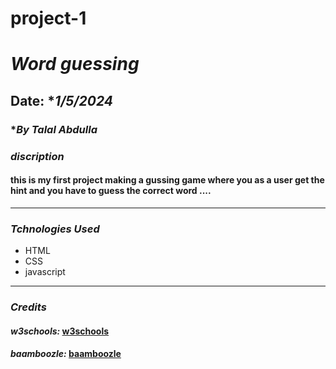 # project-1
# **_Word guessing_**

## Date: \*_1/5/2024_

### \*_By Talal Abdulla_



### **_discription_**

#### this is my first project making a gussing game where you as a user get the hint and you have to guess the correct word ....

---
### **_Tchnologies Used_**
- HTML
- CSS
- javascript

---

### **_Credits_**

#### _w3schools:_ [w3schools](http://www.w3schools.com)

#### _baamboozle:_ [baamboozle](https:baamboozle.com)


